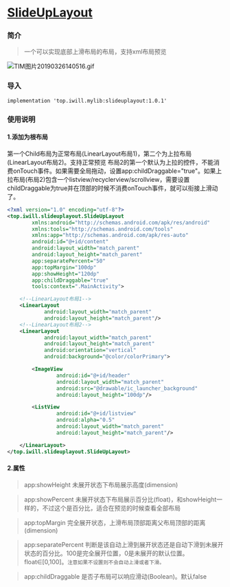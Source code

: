 # [SlideUpLayout](https://github.com/btcw/SlideUpLayout)
### 简介
>一个可以实现底部上滑布局的布局，支持xml布局预览

![TIM图片20190326140516.gif](https://upload-images.jianshu.io/upload_images/9090596-f3f1111d3ef98dbd.gif?imageMogr2/auto-orient/strip)

### 导入

```Gradle
implementation 'top.iwill.mylib:slideuplayout:1.0.1'
```

### 使用说明

#### 1.添加为根布局
第一个Child布局为正常布局(LinearLayout布局1)，第二个为上拉布局(LinearLayout布局2)。支持正常预览
布局2的第一个默认为上拉的控件，不能消费onTouch事件。如果需要全局拖动，设置app:childDraggable="true"。如果上拉布局(布局2)包含一个listview/recyclerview/scrollview，需要设置childDraggable为true并在顶部的时候不消费onTouch事件，就可以衔接上滑动了。

```xml
<?xml version="1.0" encoding="utf-8"?>
<top.iwill.slideuplayout.SlideUpLayout
        xmlns:android="http://schemas.android.com/apk/res/android"
        xmlns:tools="http://schemas.android.com/tools"
        xmlns:app="http://schemas.android.com/apk/res-auto"
        android:id="@+id/content"
        android:layout_width="match_parent"
        android:layout_height="match_parent"
        app:separatePercent="50"
        app:topMargin="100dp"
        app:showHeight="120dp"
        app:childDraggable="true"
        tools:context=".MainActivity">

    <!--LinearLayout布局1-->
    <LinearLayout
            android:layout_width="match_parent"
            android:layout_height="match_parent"/>
    <!--LinearLayout布局2-->
    <LinearLayout
            android:layout_width="match_parent"
            android:layout_height="match_parent"
            android:orientation="vertical"
            android:background="@color/colorPrimary">

        <ImageView
                android:id="@+id/header"
                android:layout_width="match_parent"
                android:src="@drawable/ic_launcher_background"
                android:layout_height="100dp"/>

        <ListView
                android:id="@+id/listview"
                android:alpha="0.5"
                android:layout_width="match_parent"
                android:layout_height="match_parent"/>

    </LinearLayout>
</top.iwill.slideuplayout.SlideUpLayout>
```

#### 2.属性
>app:showHeight  未展开状态下布局展示高度(dimension)

>app:showPercent   未展开状态下布局展示百分比(float)，和showHeight一样的，不过这个是百分比，适合在预览的时候查看全部布局

>app:topMargin 完全展开状态，上滑布局顶部距离父布局顶部的距离(dimension)

>app:separatePercent 判断是该自动上滑到展开状态还是自动下滑到未展开状态的百分比。100是完全展开位置，0是未展开的默认位置。float∈[0,100]。```注意如果不设置则不会自动上滑或者下滑。```

>app:childDraggable 是否子布局可以响应滑动(Boolean)。默认false


